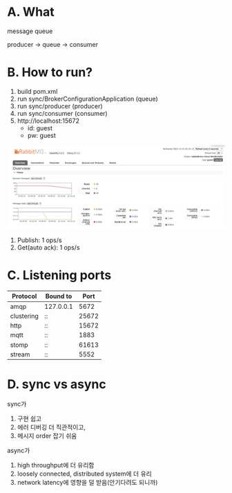 # A. What


message queue

producer -> queue -> consumer



# B. How to run?


1. build pom.xml
2. run sync/BrokerConfigurationApplication (queue)
3. run sync/producer (producer)
4. run sync/consumer (consumer)
5. http://localhost:15672
	- id: guest
	- pw: guest

![](images/2024-10-15-20-10-24.png)

1. Publish: 1 ops/s
2. Get(auto ack): 1 ops/s


# C. Listening ports


| Protocol   | Bound to | Port  |
|------------|----------|-------|
| amqp       | 127.0.0.1| 5672  |
| clustering | ::       | 25672 |
| http       | ::       | 15672 |
| mqtt       | ::       | 1883  |
| stomp      | ::       | 61613 |
| stream     | ::       | 5552  |


# D. sync vs async

sync가
1. 구현 쉽고
2. 에러 디버깅 더 직관적이고,
3. 메시지 order 잡기 쉬움

async가
1. high throughput에 더 유리함
2. loosely connected, distributed system에 더 유리
3. network latency에 영향을 덜 받음(안기다려도 되니까)


